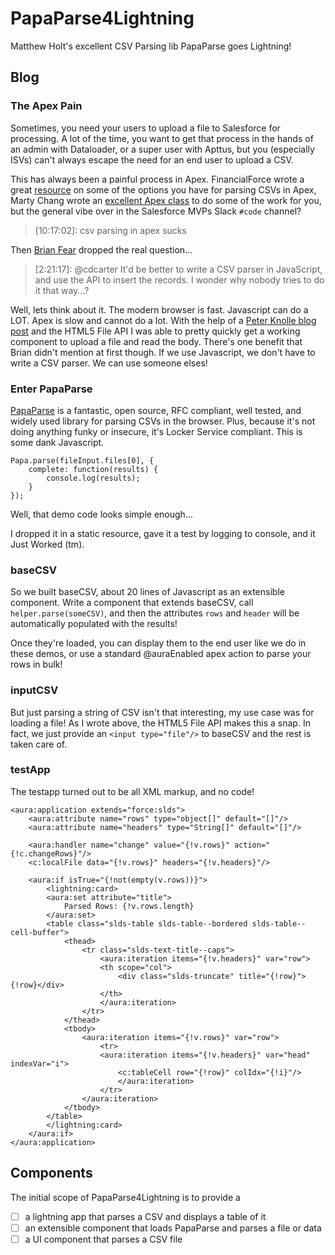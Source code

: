 # PapaParse4Lightning
Matthew Holt's excellent CSV Parsing lib PapaParse goes Lightning!

## Blog

<blockquote class="imgur-embed-pub" lang="en" data-id="a/XOCCj"><a href="//imgur.com/XOCCj"></a></blockquote><script async src="//s.imgur.com/min/embed.js" charset="utf-8"></script>

### The Apex Pain

Sometimes, you need your users to upload a file to Salesforce for processing. A lot of the time, you want to get that process in the hands of an admin with Dataloader, or a super user with Apttus, but you (especially ISVs) can't always escape the need for an end user to upload a CSV.

This has always been a painful process in Apex. FinancialForce wrote a great [resource](https://developer.financialforce.com/customizations/importing-large-csv-files-via-batch-apex/) on some of the options you have for parsing CSVs in Apex, Marty Chang wrote an [excellent Apex class](http://frombelvideres4thfloor.blogspot.com.es/2010/10/ietf-rfc-4180-compliant-csv-reader-for.html) to do some of the work for you, but the general vibe over in the Salesforce MVPs Slack `#code` channel?

> [10:17:02]: csv parsing in apex sucks

Then [Brian Fear](https://twitter.com/sfdcfox) dropped the real question...

> [2:21:17]: @cdcarter It'd be better to write a CSV parser in JavaScript, and use the API to insert the records. I wonder why nobody tries to do it that way...?

Well, lets think about it. The modern browser is fast. Javascript can do a LOT. Apex is slow and cannot do a lot. With the help of a [Peter Knolle blog post](peterknolle.com/file-upload-lightning-component/) and the HTML5 File API I was able to pretty quickly get a working component to upload a file and read the body. There's one benefit that Brian didn't mention at first though. If we use Javascript, we don't have to write a CSV parser. We can use someone elses!

### Enter PapaParse

[PapaParse](http://papaparse.com/demo) is a fantastic, open source, RFC compliant, well tested, and widely used library for parsing CSVs in the browser. Plus, because it's not doing anything funky or insecure, it's Locker Service compliant. This is some dank Javascript.

```
Papa.parse(fileInput.files[0], {
	complete: function(results) {
		console.log(results);
	}
});
```

Well, that demo code looks simple enough...

I dropped it in a static resource, gave it a test by logging to console, and it Just Worked (tm). 

### baseCSV

So we built baseCSV, about 20 lines of Javascript as an extensible component. Write a component that extends baseCSV, call `helper.parse(someCSV)`, and then the attributes `rows` and `header` will be automatically populated with the results! 

Once they're loaded, you can display them to the end user like we do in these demos, or use a standard @auraEnabled apex action to parse your rows in bulk!

### inputCSV

But just parsing a string of CSV isn't that interesting, my use case was for loading a file! As I wrote above, the HTML5 File API makes this a snap. In fact, we just provide an `<input type="file"/>` to baseCSV and the rest is taken care of. 

### testApp

The testapp turned out to be all XML markup, and no code! 

<blockquote class="imgur-embed-pub" lang="en" data-id="FLhoGGs"><a href="//imgur.com/FLhoGGs"></a></blockquote><script async src="//s.imgur.com/min/embed.js" charset="utf-8"></script>

```
<aura:application extends="force:slds">
    <aura:attribute name="rows" type="object[]" default="[]"/>
    <aura:attribute name="headers" type="String[]" default="[]"/>
    
    <aura:handler name="change" value="{!v.rows}" action="{!c.changeRows}"/>
    <c:localFile data="{!v.rows}" headers="{!v.headers}"/>
    
    <aura:if isTrue="{!not(empty(v.rows))}">
        <lightning:card>
		<aura:set attribute="title">
			Parsed Rows: {!v.rows.length}
        </aura:set>
        <table class="slds-table slds-table--bordered slds-table--cell-buffer">
            <thead>
                <tr class="slds-text-title--caps">
                    <aura:iteration items="{!v.headers}" var="row">
                    <th scope="col">
                        <div class="slds-truncate" title="{!row}">{!row}</div>
                    </th>
                    </aura:iteration>
                </tr>
            </thead>
            <tbody>
                <aura:iteration items="{!v.rows}" var="row">
                    <tr>
                    <aura:iteration items="{!v.headers}" var="head" indexVar="i">
                        <c:tableCell row="{!row}" colIdx="{!i}"/>
                        </aura:iteration>
                    </tr>
                </aura:iteration>
            </tbody>
        </table>
        </lightning:card>
    </aura:if>
</aura:application>
```

## Components
The initial scope of PapaParse4Lightning is to provide a

- [ ] a lightning app that parses a CSV and displays a table of it
- [ ] an extensible component that loads PapaParse and parses a file or data
- [ ] a UI component that parses a CSV file
